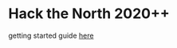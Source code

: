 # Hack the North 2020++
getting started guide [here](https://code.visualstudio.com/api/get-started/your-first-extension)
